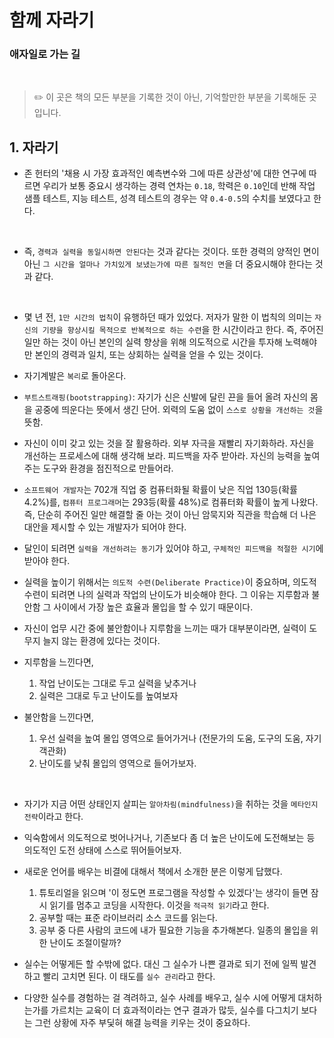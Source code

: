 # 함께 자라기
### 애자일로 가는 길
<br/>

> ✏️ 이 곳은 책의 모든 부분을 기록한 것이 아닌, 기억할만한 부분을 기록해둔 곳입니다.

## 1. 자라기

- 존 헌터의 '채용 시 가장 효과적인 예측변수와 그에 따른 상관성'에 대한 연구에 따르면 우리가 보통 중요시 생각하는 경력 연차는 `0.18`, 학력은 `0.10`인데 반해 작업 샘플 테스트, 지능 테스트, 성격 테스트의 경우는 약 `0.4-0.5`의 수치를 보였다고 한다.
<br/>


- 즉, `경력과 실력을 동일시하면 안된다`는 것과 같다는 것이다. 또한 경력의 양적인 면이 아닌 `그 시간을 얼마나 가치있게 보냈는가에 따른 질적인 면`을 더 중요시해야 한다는 것과 같다.
<br/>


- 몇 년 전, `1만 시간의 법칙`이 유행하던 때가 있었다. 저자가 말한 이 법칙의 의미는 `자신의 기량을 향상시킬 목적으로 반복적으로 하는 수련`을 한 시간이라고 한다. 즉, 주어진 일만 하는 것이 아닌 본인의 실력 향상을 위해 의도적으로 시간을 투자해 노력해야만 본인의 경력과 일치, 또는 상회하는 실력을 얻을 수 있는 것이다.
  <br/>


- 자기계발은 `복리`로 돌아온다.
  <br/>


- `부트스트래핑(bootstrapping)`: 자기가 신은 신발에 달린 끈을 들어 올려 자신의 몸을 공중에 띄운다는 뜻에서 생긴 단어. 외력의 도움 없이 `스스로 상황을 개선하는 것`을 뜻함.
  <br/>


- 자신이 이미 갖고 있는 것을 잘 활용하라. 외부 자극을 재빨리 자기화하라. 자신을 개선하는 프로세스에 대해 생각해 보라. 피드백을 자주 받아라. 자신의 능력을 높여주는 도구와 환경을 점진적으로 만들어라.
  <br/>


- `소프트웨어 개발자`는 702개 직업 중 컴퓨터화될 확률이 낮은 직업 130등(확률 4.2%)를, `컴퓨터 프로그래머`는 293등(확률 48%)로 컴퓨터화 확률이 높게 나왔다. 즉, 단순히 주어진 일만 해결할 줄 아는 것이 아닌 암묵지와 직관을 학습해 더 나은 대안을 제시할 수 있는 개발자가 되어야 한다.
  <br/>


- 달인이 되려면 `실력을 개선하려는 동기`가 있어야 하고, `구체적인 피드백을 적절한 시기`에 받아야 한다.
  <br/>


- 실력을 높이기 위해서는 `의도적 수련(Deliberate Practice)`이 중요하며, 의도적 수련이 되려면 나의 실력과 작업의 난이도가 비슷해야 한다. 그 이유는 지루함과 불안함 그 사이에서 가장 높은 효율과 몰입을 할 수 있기 때문이다.
  <br/>


- 자신이 업무 시간 중에 불안함이나 지루함을 느끼는 때가 대부분이라면, 실력이 도무지 늘지 않는 환경에 있다는 것이다.
  <br/>


- 지루함을 느낀다면,
  1. 작업 난이도는 그대로 두고 실력을 낮추거나
  2. 실력은 그대로 두고 난이도를 높여보자

- 불안함을 느낀다면,
  1. 우선 실력을 높여 몰입 영역으로 들어가거나 (전문가의 도움, 도구의 도움, 자기 객관화)
  2. 난이도를 낮춰 몰입의 영역으로 들어가보자.
<br/>


- 자기가 지금 어떤 상태인지 살피는 `알아차림(mindfulness)`을 취하는 것을 `메타인지 전략`이라고 한다.
  <br/>


- 익숙함에서 의도적으로 벗어나거나, 기존보다 좀 더 높은 난이도에 도전해보는 등 의도적인 도전 상태에 스스로 뛰어들어보자.
  <br/>


- 새로운 언어를 배우는 비결에 대해서 책에서 소개한 분은 이렇게 답했다.
    1. 튜토리얼을 읽으며 '이 정도면 프로그램을 작성할 수 있겠다'는 생각이 들면 잠시 읽기를 멈추고 코딩을 시작한다. 이것을 `적극적 읽기`라고 한다.
    2. 공부할 때는 표준 라이브러리 소스 코드를 읽는다.
    3. 공부 중 다른 사람의 코드에 내가 필요한 기능을 추가해본다. 일종의 몰입을 위한 난이도 조절이랄까?
       <br/>


- 실수는 어떻게든 할 수밖에 없다. 대신 그 실수가 나쁜 결과로 되기 전에 일찍 발견하고 빨리 고치면 된다. 이 태도를 `실수 관리`라고 한다.
  <br/>


- 다양한 실수를 경험하는 걸 격려하고, 실수 사례를 배우고, 실수 시에 어떻게 대처하는가를 가르치는 교육이 더 효과적이라는 연구 결과가 많듯, 실수를 다그치기 보다는 그런 상황에 자주 부딫혀 해결 능력을 키우는 것이 중요하다.
  <br/>


